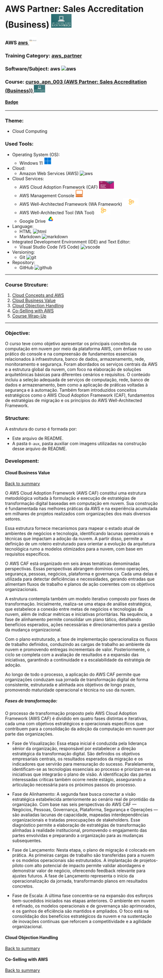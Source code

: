 # AWS Partner: Sales Accreditation (Business)   <img src="./0-aux/logo_course.png" alt="curso_apn_003" width="auto" height="45">

### AWS <a href="../../">aws   <img src="https://github.com/PedroHeeger/main/blob/main/0-aux/logos/plataforma/aws_skill_builder.png" alt="aws_skill_builder" width="auto" height="25"></a>
### Training Category: <a href="../../aws_partner/">aws_partner</a>
### Software/Subject: aws   <img src="https://cdn.jsdelivr.net/gh/devicons/devicon@latest/icons/amazonwebservices/amazonwebservices-original-wordmark.svg" alt="aws" width="auto" height="25">
### Course: <a href="./">curso_apn_003 (AWS Partner: Sales Accreditation (Business))   <img src="./0-aux/logo_course.png" alt="curso_apn_003" width="auto" height="25"></a>

#### <a href="https://www.credly.com/badges/f1721e35-aafe-4f44-b05a-e4017c4a366e/public_url">Badge</a>

---

### Theme:
- Cloud Computing

### Used Tools:
- Operating System (OS): 
  - Windows 11   <img src="https://github.com/PedroHeeger/main/blob/main/0-aux/logos/software/windows11.png" alt="windows11" width="auto" height="25">
- Cloud:
  - Amazon Web Services (AWS)   <img src="https://cdn.jsdelivr.net/gh/devicons/devicon@latest/icons/amazonwebservices/amazonwebservices-original-wordmark.svg" alt="aws" width="auto" height="25">
- Cloud Services:
  - AWS Cloud Adoption Framework (CAF)   <img src="https://github.com/PedroHeeger/main/blob/main/0-aux/logos/cloud/aws_caf.jpeg" alt="aws_caf" width="auto" height="25">
  - AWS Management Console   <img src="https://github.com/PedroHeeger/main/blob/main/0-aux/logos/cloud/aws_management_console.svg" alt="aws_management_console" width="auto" height="25">
  - AWS Well-Architected Framework (WA Framework)   <img src="https://github.com/PedroHeeger/main/blob/main/0-aux/logos/cloud/aws_well_architected.png" alt="aws_well_architected" width="auto" height="25">
  - AWS Well-Architected Tool (WA Tool)   <img src="https://github.com/PedroHeeger/main/blob/main/0-aux/logos/cloud/aws_well_architected.png" alt="aws_well_architected" width="auto" height="25">
  - Google Drive   <img src="https://github.com/PedroHeeger/main/blob/main/0-aux/logos/software/google_drive.png" alt="google_drive" width="auto" height="25">
- Language:
  - HTML   <img src="https://cdn.jsdelivr.net/gh/devicons/devicon/icons/html5/html5-original.svg" alt="html" width="auto" height="25">
  - Markdown   <img src="https://cdn.jsdelivr.net/gh/devicons/devicon/icons/markdown/markdown-original.svg" alt="markdown" width="auto" height="25">
- Integrated Development Environment (IDE) and Text Editor:
  - Visual Studio Code (VS Code)   <img src="https://cdn.jsdelivr.net/gh/devicons/devicon/icons/vscode/vscode-original.svg" alt="vscode" width="auto" height="25">
- Versioning: 
  - Git   <img src="https://cdn.jsdelivr.net/gh/devicons/devicon/icons/git/git-original.svg" alt="git" width="auto" height="25">
- Repository:
  - GitHub   <img src="https://cdn.jsdelivr.net/gh/devicons/devicon/icons/github/github-original.svg" alt="github" width="auto" height="25">

---

<a name="item0"><h3>Course Strcuture:</h3></a>
1. <a href="../../digital_course/curso_dc_001/">Cloud Concepts and AWS</a><br>
2. <a href="#item02">Cloud Business Value</a><br>
3. <a href="#item03">Cloud Objection Handling</a><br>
4. <a href="#item04">Co-Selling with AWS</a><br>
5. <a href="#item05">Course Wrap-Up</a><br>

---

### Objective:
O curso teve como objetivo apresentar os principais conceitos da computação em nuvem por meio da plataforma AWS, com ênfase no uso prático do console e na compreensão de fundamentos essenciais relacionados à infraestrutura, banco de dados, armazenamento, rede, monitoramento e segurança. Foram abordados os serviços centrais da AWS e a estrutura global da nuvem, com foco na elaboração de soluções arquitetônicas básicas para diferentes cenários e requisitos. O conteúdo incluiu a seleção adequada de serviços de computação, rede, banco de dados e armazenamento, bem como a aplicação de práticas voltadas à segurança e à automação. Também foram introduzidos conceitos estratégicos como o AWS Cloud Adoption Framework (CAF), fundamentos de estratégias de migração e os princípios do AWS Well-Architected Framework.

### Structure:
A estrutura do curso é formada por:
- Este arquivo de README.
- A pasta `0-aux`, pasta auxiliar com imagens utilizadas na construção desse arquivo de README. 

### Development:
<a name="item02"><h4>Cloud Business Value</h4></a>[Back to summary](#item0)

O AWS Cloud Adoption Framework (AWS CAF) constitui uma estrutura metodológica voltada à formulação e execução de estratégias de transformação digital baseadas em computação em nuvem. Sua construção é fundamentada nas melhores práticas da AWS e na experiência acumulada em milhares de projetos realizados com organizações dos mais diversos setores.

Essa estrutura fornece mecanismos para mapear o estado atual de ambientes de negócios e tecnologia, identificando lacunas operacionais e técnicas que impactam a adoção da nuvem. A partir disso, permite a definição de um roteiro estruturado para orientar a evolução da arquitetura tecnológica rumo a modelos otimizados para a nuvem, com base em requisitos específicos.

O AWS CAF está organizado em seis áreas temáticas denominadas perspectivas. Essas perspectivas abrangem domínios como operações, segurança, pessoas, negócios, plataforma e governança. Cada uma delas é utilizada para detectar deficiências e necessidades, gerando entradas que alimentam fluxos de trabalho e planos de ação coerentes com os objetivos organizacionais.

A estrutura contempla também um modelo iterativo composto por fases de transformação. Inicialmente, realiza-se uma etapa de análise estratégica, que estabelece a conexão entre metas de negócios e tecnologias da nuvem, além de indicar métricas e iniciativas prioritárias. Na sequência, a fase de alinhamento permite consolidar um plano tático, detalhando benefícios esperados, ações necessárias e direcionamentos para a gestão da mudança organizacional.

Com o plano estruturado, a fase de implementação operacionaliza os fluxos de trabalho definidos, conduzindo as cargas de trabalho ao ambiente da nuvem e promovendo entregas incrementais de valor. Posteriormente, o ciclo se completa com a avaliação de resultados e a expansão das iniciativas, garantindo a continuidade e a escalabilidade da estratégia de adoção.

Ao longo de todo o processo, a aplicação do AWS CAF permite que organizações conduzam sua jornada de transformação digital de forma consistente, estruturada e alinhada aos objetivos de longo prazo, promovendo maturidade operacional e técnica no uso da nuvem.

##### Fases de transformação:
O processo de transformação proposto pelo AWS Cloud Adoption Framework (AWS CAF) é dividido em quatro fases distintas e iterativas, cada uma com objetivos estratégicos e operacionais específicos que contribuem para a consolidação da adoção da computação em nuvem por parte das organizações.

- Fase de Visualização: Essa etapa inicial é conduzida pela liderança sênior da organização, responsável por estabelecer a direção estratégica da transformação digital. São definidos os objetivos empresariais centrais, os resultados esperados da migração e os indicadores que servirão para mensuração do sucesso. Paralelamente, identificam-se as tecnologias essenciais ao processo e priorizam-se as iniciativas que integrarão o plano de visão. A identificação das partes interessadas críticas também ocorre neste estágio, assegurando a articulação necessária para os próximos passos do processo.

- Fase de Alinhamento: A segunda fase busca conectar a visão estratégica estabelecida anteriormente ao cenário real de prontidão da organização. Com base nas seis perspectivas do AWS CAF — Negócios, Pessoas, Governança, Plataforma, Segurança e Operações — são avaliadas lacunas de capacidade, mapeadas interdependências organizacionais e tratadas preocupações de stakeholders. Esse diagnóstico permite a elaboração de estratégias de transformação alinhadas à realidade institucional, promovendo o engajamento das partes envolvidas e preparando a organização para as mudanças subsequentes.

- Fase de Lançamento: Nesta etapa, o plano de migração é colocado em prática. As primeiras cargas de trabalho são transferidas para a nuvem e os modelos operacionais são estruturados. A implantação de projetos-piloto com alto potencial de impacto permite validar abordagens e demonstrar valor de negócio, oferecendo feedback relevante para ajustes futuros. A fase de Lançamento representa o início da operacionalização da jornada, transformando planos em resultados concretos.

- Fase de Escala: A última fase concentra-se na expansão dos esforços bem-sucedidos iniciados nas etapas anteriores. O ambiente em nuvem é refinado, os modelos operacionais e de governança são aprimorados, e os ganhos de eficiência são mantidos e ampliados. O foco está na consolidação dos benefícios estratégicos da nuvem e na sustentação de inovações contínuas que reforcem a competitividade e a agilidade organizacional.

<a name="item03"><h4>Cloud Objection Handling</h4></a>[Back to summary](#item0)



<a name="item04"><h4>Co-Selling with AWS</h4></a>[Back to summary](#item0)


